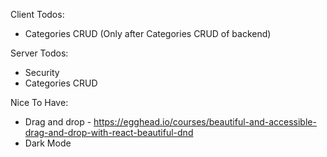 Client Todos:
- Categories CRUD (Only after Categories CRUD of backend)

Server Todos:
- Security
- Categories CRUD

Nice To Have:
- Drag and drop - https://egghead.io/courses/beautiful-and-accessible-drag-and-drop-with-react-beautiful-dnd
- Dark Mode
